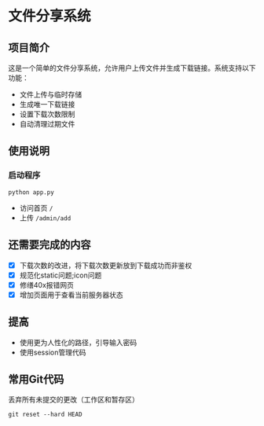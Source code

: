 # 文件分享系统
## 项目简介
这是一个简单的文件分享系统，允许用户上传文件并生成下载链接。系统支持以下功能：

- 文件上传与临时存储
- 生成唯一下载链接
- 设置下载次数限制
- 自动清理过期文件


## 使用说明
### 启动程序
```
python app.py
```

- 访问首页 `/`
- 上传 `/admin/add`


## 还需要完成的内容
- [X] 下载次数的改进，将下载次数更新放到下载成功而非鉴权
- [X] 规范化static问题;icon问题
- [X] 修缮40x报错网页
- [X] 增加页面用于查看当前服务器状态

## 提高
- 使用更为人性化的路径，引导输入密码
- 使用session管理代码


## 常用Git代码
丢弃所有未提交的更改（工作区和暂存区）
```
git reset --hard HEAD
```